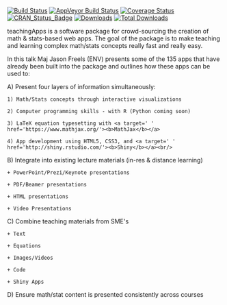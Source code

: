 [![Build Status](https://travis-ci.org/hadley/devtools.svg?branch=master)](https://travis-ci.org/Auburngrads/teachingApps)
[![AppVeyor Build Status](https://ci.appveyor.com/api/projects/status/github/Auburngrads/teachingApps?branch=master&svg=true)](https://ci.appveyor.com/project/Auburngrads/teachingApps)
[![Coverage Status](https://codecov.io/github/Auburngrads/teachingApps/coverage.svg?branch=master)](https://codecov.io/github/Auburngrads/teachingApps?branch=master)
[![CRAN_Status_Badge](http://www.r-pkg.org/badges/version/teachingApps)](https://cran.r-project.org/package=teachingApps)
[![Downloads](http://cranlogs.r-pkg.org/badges/teachingApps)](http://cranlogs.r-pkg.org/badges/teachingApps)
[![Total Downloads](http://cranlogs.r-pkg.org/badges/grand-total/teachingApps)](http://cranlogs.r-pkg.org/badges/grand-total/teachingApps)


teachingApps is a software package for crowd-sourcing the creation of math & stats-based web apps. The goal of the package is to make teaching and learning complex math/stats concepts really fast and really easy.

In this talk Maj Jason Freels (ENV) presents some of the 135 apps that have already been built into the package and outlines how these apps can be used to:
 
A) Present four layers of information simultaneously:

    1) Math/Stats concepts through interactive visualizations

    2) Computer programming skills - with R (Python coming soon)

    3) LaTeX equation typesetting with <a target=' ' href='https://www.mathjax.org/'><b>MathJax</b></a>

    4) App development using HTML5, CSS3, and <a target=' ' href='http://shiny.rstudio.com/'><b>Shiny</b></a><br/>

B) Integrate into existing lecture materials (in-res & distance learning)

    + PowerPoint/Prezi/Keynote presentations

    + PDF/Beamer presentations

    + HTML presentations

    + Video Presentations

C) Combine teaching materials from SME's

    + Text

    + Equations

    + Images/Videos

    + Code

    + Shiny Apps

D) Ensure math/stat content is presented consistently across courses 
